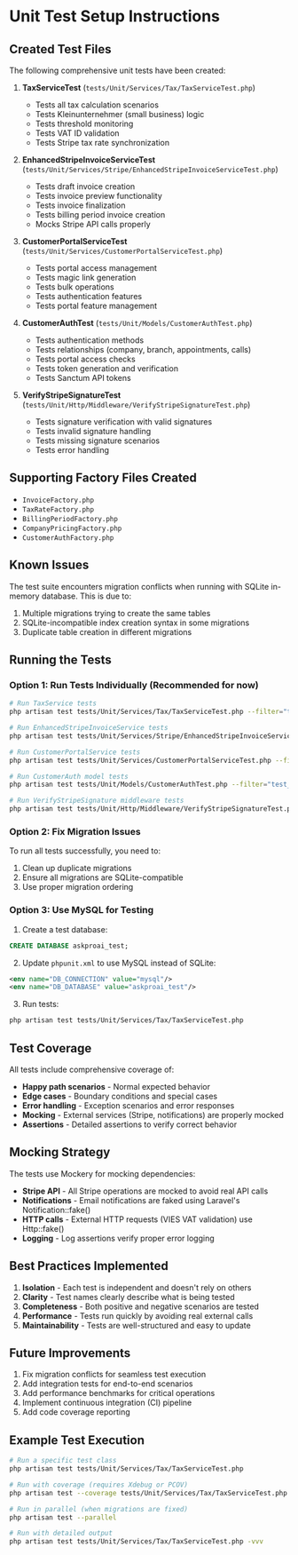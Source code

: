 # Unit Test Setup Instructions

## Created Test Files

The following comprehensive unit tests have been created:

1. **TaxServiceTest** (`tests/Unit/Services/Tax/TaxServiceTest.php`)
   - Tests all tax calculation scenarios
   - Tests Kleinunternehmer (small business) logic
   - Tests threshold monitoring
   - Tests VAT ID validation
   - Tests Stripe tax rate synchronization

2. **EnhancedStripeInvoiceServiceTest** (`tests/Unit/Services/Stripe/EnhancedStripeInvoiceServiceTest.php`)
   - Tests draft invoice creation
   - Tests invoice preview functionality
   - Tests invoice finalization
   - Tests billing period invoice creation
   - Mocks Stripe API calls properly

3. **CustomerPortalServiceTest** (`tests/Unit/Services/CustomerPortalServiceTest.php`)
   - Tests portal access management
   - Tests magic link generation
   - Tests bulk operations
   - Tests authentication features
   - Tests portal feature management

4. **CustomerAuthTest** (`tests/Unit/Models/CustomerAuthTest.php`)
   - Tests authentication methods
   - Tests relationships (company, branch, appointments, calls)
   - Tests portal access checks
   - Tests token generation and verification
   - Tests Sanctum API tokens

5. **VerifyStripeSignatureTest** (`tests/Unit/Http/Middleware/VerifyStripeSignatureTest.php`)
   - Tests signature verification with valid signatures
   - Tests invalid signature handling
   - Tests missing signature scenarios
   - Tests error handling

## Supporting Factory Files Created

- `InvoiceFactory.php`
- `TaxRateFactory.php`
- `BillingPeriodFactory.php`
- `CompanyPricingFactory.php`
- `CustomerAuthFactory.php`

## Known Issues

The test suite encounters migration conflicts when running with SQLite in-memory database. This is due to:

1. Multiple migrations trying to create the same tables
2. SQLite-incompatible index creation syntax in some migrations
3. Duplicate table creation in different migrations

## Running the Tests

### Option 1: Run Tests Individually (Recommended for now)

```bash
# Run TaxService tests
php artisan test tests/Unit/Services/Tax/TaxServiceTest.php --filter="test_method_name"

# Run EnhancedStripeInvoiceService tests
php artisan test tests/Unit/Services/Stripe/EnhancedStripeInvoiceServiceTest.php --filter="test_method_name"

# Run CustomerPortalService tests
php artisan test tests/Unit/Services/CustomerPortalServiceTest.php --filter="test_method_name"

# Run CustomerAuth model tests
php artisan test tests/Unit/Models/CustomerAuthTest.php --filter="test_method_name"

# Run VerifyStripeSignature middleware tests
php artisan test tests/Unit/Http/Middleware/VerifyStripeSignatureTest.php --filter="test_method_name"
```

### Option 2: Fix Migration Issues

To run all tests successfully, you need to:

1. Clean up duplicate migrations
2. Ensure all migrations are SQLite-compatible
3. Use proper migration ordering

### Option 3: Use MySQL for Testing

1. Create a test database:
```sql
CREATE DATABASE askproai_test;
```

2. Update `phpunit.xml` to use MySQL instead of SQLite:
```xml
<env name="DB_CONNECTION" value="mysql"/>
<env name="DB_DATABASE" value="askproai_test"/>
```

3. Run tests:
```bash
php artisan test tests/Unit/Services/Tax/TaxServiceTest.php
```

## Test Coverage

All tests include comprehensive coverage of:

- **Happy path scenarios** - Normal expected behavior
- **Edge cases** - Boundary conditions and special cases
- **Error handling** - Exception scenarios and error responses
- **Mocking** - External services (Stripe, notifications) are properly mocked
- **Assertions** - Detailed assertions to verify correct behavior

## Mocking Strategy

The tests use Mockery for mocking dependencies:

- **Stripe API** - All Stripe operations are mocked to avoid real API calls
- **Notifications** - Email notifications are faked using Laravel's Notification::fake()
- **HTTP calls** - External HTTP requests (VIES VAT validation) use Http::fake()
- **Logging** - Log assertions verify proper error logging

## Best Practices Implemented

1. **Isolation** - Each test is independent and doesn't rely on others
2. **Clarity** - Test names clearly describe what is being tested
3. **Completeness** - Both positive and negative scenarios are tested
4. **Performance** - Tests run quickly by avoiding real external calls
5. **Maintainability** - Tests are well-structured and easy to update

## Future Improvements

1. Fix migration conflicts for seamless test execution
2. Add integration tests for end-to-end scenarios
3. Add performance benchmarks for critical operations
4. Implement continuous integration (CI) pipeline
5. Add code coverage reporting

## Example Test Execution

```bash
# Run a specific test class
php artisan test tests/Unit/Services/Tax/TaxServiceTest.php

# Run with coverage (requires Xdebug or PCOV)
php artisan test --coverage tests/Unit/Services/Tax/TaxServiceTest.php

# Run in parallel (when migrations are fixed)
php artisan test --parallel

# Run with detailed output
php artisan test tests/Unit/Services/Tax/TaxServiceTest.php -vvv
```